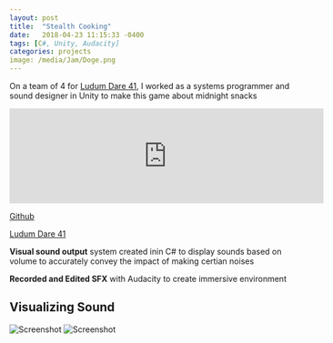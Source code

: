 ```yaml
---
layout: post
title:  "Stealth Cooking"
date:   2018-04-23 11:15:33 -0400
tags: [C#, Unity, Audacity]
categories: projects
image: /media/Jam/Doge.png
---
```


On a team of 4 for [Ludum Dare 41](https://ldjam.com/events/ludum-dare/41/stealth-cooking), I worked as a systems programmer and sound designer in Unity to make this game about midnight snacks

<!--more-->

<iframe src="https://itch.io/embed/249096" height="167" width="552" frameborder="0"></iframe>

[Github](https://github.com/Dayn9/StealthCooking)

[Ludum Dare 41](https://ldjam.com/events/ludum-dare/41/stealth-cooking)

**Visual sound output** system created inin C# to display sounds based on volume to accurately convey the impact of making certian noises

**Recorded and Edited SFX** with Audacity to create immersive environment

## Visualizing Sound

![Screenshot]({{site.url}}/media/Jam/stealthCookingSound.png)
![Screenshot]({{site.url}}/media/Jam/stealthCookingScreenshot.png)



